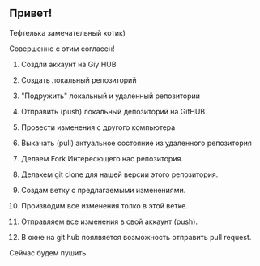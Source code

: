 ## Привет!

Тефтелька замечательный котик)

Совершенно с этим согласен!

1. Создли аккаунт на Giy HUB
2. Создать локальный репозиторий
3. "Подружить" локальный и удаленный репозитории
4. Отправить (push) локальный депозиторий на GitHUB
5. Провести изменения с другого компьютера
6. Выкачать (pull) актуальное состояние из удаленного репозитория

1. Делаем Fork Интересющего нас репозитория.
2. Делакем git clone для нашей версии этого репозитория.
3. Создам ветку с предлагаемыми изменениями.
4. Производим все изменения толко в этой ветке.
5. Отправляем все изменения в свой аккаунт (push).
6. В окне на git hub поялвяется возможность отправить pull request.

Сейчас будем пушить